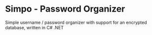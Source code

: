 Simpo - Password Organizer
==========================

Simple username / password organizer with support for an encrypted database, written in C# .NET
